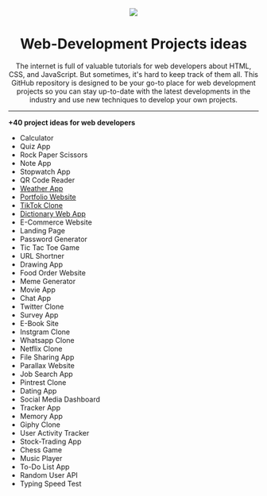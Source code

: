 <div align="center">
<img src="https://media.giphy.com/media/L8K62iTDkzGX6/giphy.gif"/>
<h1>Web-Development Projects ideas</h1>
<p>The internet is full of valuable tutorials for web developers about HTML, CSS, and JavaScript. But sometimes, it's hard to keep track of them all. This GitHub repository is designed to be your go-to place for web development projects so you can stay up-to-date with the latest developments in the industry and use new techniques to develop your own projects.</p>
</div>

---

**+40 project ideas for web developers**

- Calculator
- Quiz App
- Rock Paper Scissors
- Note App
- Stopwatch App
- QR Code Reader
- [Weather App](https://github.com/shemmee/Weather-App)
- [Portfolio Website](https://github.com/shemmee/Potfolio-Project)
- [TikTok Clone](https://github.com/shemmee/TikTok-UI-Clone)
- [Dictionary Web App](https://github.com/shemmee/Dictionary-React-App)
- E-Commerce Website
- Landing Page
- Password Generator
- Tic Tac Toe Game
- URL Shortner
- Drawing App
- Food Order Website
- Meme Generator
- Movie App
- Chat App
- Twitter Clone
- Survey App
- E-Book Site
- Instgram Clone
- Whatsapp Clone
- Netflix Clone
- File Sharing App
- Parallax Website
- Job Search App
- Pintrest Clone
- Dating App
- Social Media Dashboard
- Tracker App
- Memory App
- Giphy Clone
- User Activity Tracker
- Stock-Trading App
- Chess Game
- Music Player
- To-Do List App
- Random User API
- Typing Speed Test
